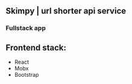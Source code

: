 ## Skimpy | url shorter api service

### Fullstack app

## Frontend stack:
* React
* Mobx
* Bootstrap
